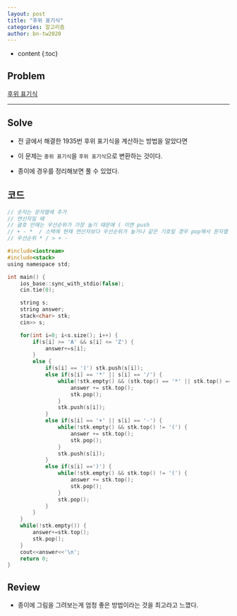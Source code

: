 ```yaml
---
layout: post
title: "후위 표기식"
categories: 알고리즘
author: bn-tw2020
---
```

* content
{:toc}

## Problem

[후위 표기식](https://www.acmicpc.net/problem/1918)




---

## Solve

* 전 글에서 해결한 1935번 후위 표기식을 계산하는 방법을 알았다면

* 이 문제는 `중위 표기식`을 `후위 표기식`으로 변환하는 것이다.

* 종이에 경우를 정리해보면 풀 수 있었다.

## 코드

```c
// 숫자는 문자열에 추가
// 연산자일 때
// 괄호 안에는 우선순위가 가장 높기 때문에 ( 이면 push
// + - *  / 스택에 현재 연산자보다 우선순위가 높거나 같은 기호일 경우 pop해서 문자열 추가 그렇지 않으면 push
// 우선순위 * / > + -

#include<iostream>
#include<stack>
using namespace std;

int main() {
    ios_base::sync_with_stdio(false);
    cin.tie(0);

    string s;
    string answer;
    stack<char> stk;
    cin>> s;

    for(int i=0; i<s.size(); i++) {
        if(s[i] >= 'A' && s[i] <= 'Z') {
            answer+=s[i];
        }
        else {
            if(s[i] == '(') stk.push(s[i]);
            else if(s[i] == '*' || s[i] == '/') {
                while(!stk.empty() && (stk.top() == '*' || stk.top() =='/')) {
                    answer += stk.top();
                    stk.pop();
                }
                stk.push(s[i]);
            }
            else if(s[i] == '+' || s[i] == '-') {
                while(!stk.empty() && stk.top() != '(') {
                    answer += stk.top();
                    stk.pop();
                }
                stk.push(s[i]);
            }
            else if(s[i] ==')') {
                while(!stk.empty() && stk.top() != '(') {
                    answer += stk.top();
                    stk.pop();
                }
                stk.pop();
            }
        }
    }
    while(!stk.empty()) {
        answer+=stk.top();
        stk.pop();
    }
    cout<<answer<<'\n';
    return 0;
}
```

## Review

* 종이에 그림을 그려보는게 엄청 좋은 방법이라는 것을 최고라고 느꼈다.